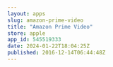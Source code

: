 ```yaml
---
layout: apps
slug: amazon-prime-video
title: "Amazon Prime Video"
store: apple
app_id: 545519333
date: 2024-01-22T18:04:25Z
published: 2016-12-14T06:44:48Z
---
```

